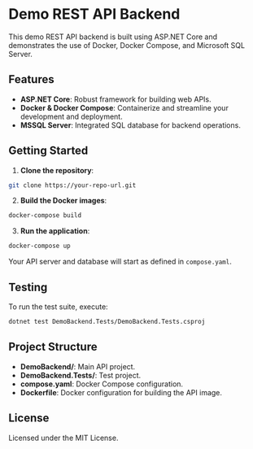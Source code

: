 # Demo REST API Backend

This demo REST API backend is built using ASP.NET Core and demonstrates the use of Docker, Docker Compose, and Microsoft SQL Server.

## Features
- **ASP.NET Core**: Robust framework for building web APIs.
- **Docker & Docker Compose**: Containerize and streamline your development and deployment.
- **MSSQL Server**: Integrated SQL database for backend operations.

## Getting Started

1. **Clone the repository**:
```bash
git clone https://your-repo-url.git
```

2. **Build the Docker images**:
```bash
docker-compose build
```

3. **Run the application**:
```bash
docker-compose up
```

Your API server and database will start as defined in `compose.yaml`.

## Testing

To run the test suite, execute:
```bash
dotnet test DemoBackend.Tests/DemoBackend.Tests.csproj
```

## Project Structure

- **DemoBackend/**: Main API project.
- **DemoBackend.Tests/**: Test project.
- **compose.yaml**: Docker Compose configuration.
- **Dockerfile**: Docker configuration for building the API image.

## License

Licensed under the MIT License.
